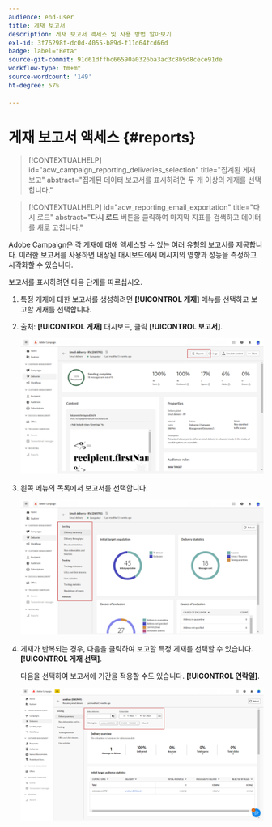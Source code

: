 ```yaml
---
audience: end-user
title: 게재 보고서
description: 게재 보고서 액세스 및 사용 방법 알아보기
exl-id: 3f76298f-dc0d-4055-b89d-f11d64fcd66d
badge: label="Beta"
source-git-commit: 91d61dffbc66590a0326ba3ac3c8b9d8cece91de
workflow-type: tm+mt
source-wordcount: '149'
ht-degree: 57%

---
```


# 게재 보고서 액세스 {#reports}

>[!CONTEXTUALHELP]
>id="acw_campaign_reporting_deliveries_selection"
>title="집계된 게재 보고"
>abstract="집계된 데이터 보고서를 표시하려면 두 개 이상의 게재를 선택합니다."


>[!CONTEXTUALHELP]
>id="acw_reporting_email_exportation"
>title="다시 로드"
>abstract="**다시 로드** 버튼을 클릭하여 마지막 지표를 검색하고 데이터를 새로 고칩니다."

Adobe Campaign은 각 게재에 대해 액세스할 수 있는 여러 유형의 보고서를 제공합니다. 이러한 보고서를 사용하면 내장된 대시보드에서 메시지의 영향과 성능을 측정하고 시각화할 수 있습니다.

보고서를 표시하려면 다음 단계를 따르십시오.

1. 특정 게재에 대한 보고서를 생성하려면 **[!UICONTROL 게재]** 메뉴를 선택하고 보고할 게재를 선택합니다.

1. 출처: **[!UICONTROL 게재]** 대시보드, 클릭 **[!UICONTROL 보고서]**.

   ![](assets/reporting2.png)

1. 왼쪽 메뉴의 목록에서 보고서를 선택합니다.

   ![](assets/reporting.png)

1. 게재가 반복되는 경우, 다음을 클릭하여 보고할 특정 게재를 선택할 수 있습니다. **[!UICONTROL 게재 선택]**.

   다음을 선택하여 보고서에 기간을 적용할 수도 있습니다. **[!UICONTROL 연락일]**.

   ![](assets/delivery-recurring.png)
